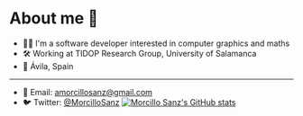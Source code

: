 # About me :rocket:
* :man_technologist: I'm a software developer interested in computer graphics and maths
* :hammer_and_wrench: Working at TIDOP Research Group, University of Salamanca
* :round_pushpin: Ávila, Spain
----
* :email: Email: amorcillosanz@gmail.com
* :bird: Twitter: [@MorcilloSanz](https://twitter.com/morcillosanz)
[![Morcillo Sanz's GitHub stats](https://github-readme-stats.vercel.app/api?username=MorcilloSanz)](https://github.com/anuraghazra/github-readme-stats)
